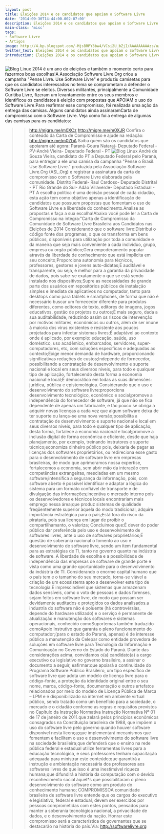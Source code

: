 ```yaml
---
layout: post
title: Eleições 2014 e os candidatos que apoiam o Software Livre
date: '2014-09-30T14:44:00.002-07:00'
description: Eleições 2014 e os candidatos que apoiam o Software Livre
main-class: 'misc'
tags:
- Software Livre
- Artigos
image: http://4.bp.blogspot.com/-MjsBRPY3bw4/VCsi2U_bZjI/AAAAAAAAAzs/uzo6xHV8cfg/s72-c/penselivre2.png
twitter_text: Eleições 2014 e os candidatos que apoiam o Software Livre
introduction: Eleições 2014 e os candidatos que apoiam o Software Livre
---
```

![Blog Linux](http://4.bp.blogspot.com/-MjsBRPY3bw4/VCsi2U_bZjI/AAAAAAAAAzs/uzo6xHV8cfg/s1600/penselivre2.png "Blog Linux")
2014  é um ano de eleições e também o momento certo para fazermos boas  escolhas!A Associação Software Livre.Org criou a campanha "Pense Livre.  Use Software Livre" e produziu camisetas para que os candidatos  interessados no tema se comprometam a defender o Software Livre se  eleitos. Diversos militantes, principalmente a Comunidade Curitiba  Livre, fizeram um levantamento entre os seus membros e identificou os  candidatos à eleição com propostas que APOIAM o uso do Software Livre.Para reafirmar esse compromisso, foi realizada uma ação da entrega das camisas. Alguns candidatos ainda assinaramCarta de compromisso com o Software Livre.
Veja como foi a entrega de algumas das camisas para os candidatos:
>> http://migre.me/m0XCz
>> http://migre.me/m0XJR
Confira o conteúdo da Carta de Compromisso e ajude na redação:
>>http://migre.me/m0ZbA
Saiba quem são os candidatos que apoiaram até agora:
Paraná-Goura Nataraj- Deputado Federal - PV-André Vieira- Deputado Federal - PT
![Blog Linux](http://4.bp.blogspot.com/-jbiYlBKDD2M/VCsjVDJqrSI/AAAAAAAAAz0/eWlCxFcd2S4/s1600/andre-vieira-01.jpg "Blog Linux")
André de Souza Vieira, candidato do PT a Deputado Federal pelo Paraná, para entregar a ele uma camisa da campanha "Pense o Brasil. Use Software Livre." produzida pela Associação Software Livre.Org (ASL.Org) e registrar a assinatura da carta de compromisso com o Software Livre elaborada pela comunidade.
Distrito Federal- Raul Cardoso- Deputado Distrital - PT
Rio Grande do Sul- Adão Villaverde- Deputado Estadual - PT
A  escolha política é uma decisão pessoal de cada cidadão, esta ação tem  como objetivo apenas a identificação de candidatos que possuem propostas  que fomentam o uso de Software Livre e a liberdade do conhecimento.Analise as propostas e faça a sua escolha!Abaixo você pode ler a Carta de Compromisso na integra:"Carta de Compromisso da Comunidade de Software Livre Brasileira aos Candidatos nas Eleições de 2014
Considerando que o software livre:Distribui  o código fonte dos programas, o que os transforma em bens públicos,  disponíveis para utilização por toda a comunidade e da maneira que seja  mais conveniente a cada indivíduo, grupo, empresa ou orgão público;Gera empoderamento popular através da liberdade de conhecimento que está implícita em seu conceito;Proporciona autonomia para técnicos, professores, gestores e jovens auto-didatas;É  auditável e transparente, ou seja, é melhor para a garantia da  privacidade de dados, pois sabe-se exatamente o que se está sendo  instalado nos dispositivos;Supre  as necessidades de grande parte dos usuários em repositórios públicos  de instalação simples e imediata de aplicativos no computador, tanto  para desktops como para tablets e smartphones, de forma que não é  necessário buscar um fornecedor diferente para produtos diferentes, como  editores de texto, editores de imagens, jogos educativos, gestão de  projetos ou outros;É  mais seguro, dada a sua auditabilidade, reduzindo assim os riscos de  intervenção por motivos militares, econômicos ou outros, além de ser  imune à maioria dos virus existentes e resistente aos poucos projetados  para infectar sistemas livres;É  adaptável ao contexto onde é aplicado, por exemplo: educação, saúde,  uso doméstico, uso acadêmico, embarcados, servidores,  super-computadores, etc, com soluções específicas e adequadas ao  contexto;Exige menor demanda de hardware, proporcionando significativas reduções de custos;Independe  de fornecedor, possibilitando a contratação de desenvolvimento e  suporte nacional e local em seus diversos níveis, para todo e qualquer  tipo de aplicação, fortalecendo desta forma a economia nacional e local;É democrático em todas as suas dimensões: jurídica, pública e epistemológica.
Considerando que o uso e desenvolvimento do software livre:proporciona desenvolvimento tecnológico, econômico e social;promove  a independência do fornecedor de software, já que não se fica  dependente de apenas um fabricante, e tão pouco se obriga a adquirir  novas licenças a cada vez que algum software deixa de ter suporte ou  lança-se uma nova versão;possibilita  a contratação de desenvolvimento e suporte nacional e local em seus  diversos níveis, para todo e qualquer tipo de aplicação, desta forma,  fortalece a economia nacional e local;promove  a inclusão digital de forma econômica e eficiente, desde que haja  planejamento, por exemplo, treinando instrutores e suporte técnico;economiza  dinheiro público pois, deixaria de pagar as licenças dos softwares  proprietários, ou redireciona esse gasto para o desenvolvimento de  software livre em empresas brasileiras, de modo que aprimoramos nossa  expertise, fortalecemos a economia, sem abrir mão da interação com  competências extrangeiras, mescladas em um mesmo software;intensifica  a segurança da informação, pois, com software aberto é possível  identificar e adaptar a lógica do sistema para um formato confiável de  transporte e de divulgação das informações;incentiva o mercado interno pois os desenvolvedores e técnicos locais encontrariam mais emprego nessa área;que  produz sistemas de qualidade freqüentemente superior àquela do modo  tradicional, adquire importância estratégica para o país;Está fora do risco da pirataria, pois sua licença em lugar de proibir o compartilhamanto, o valoriza;
Concluimos que:É dever do poder público dar preferência pelo uso e desenvolvimento de softwares livres, ante o uso de softwares proprietários;É  questão de soberania nacional o fomento ao uso e desenvolvimento de  software livre, sendo um item fundamental para as estratégias de TI,  tanto no governo quanto na indústria de software. A liberdade de escolha  e a possibilidade de independência das empresas de software de grande  porte é vista como uma grande oportunidade para o  desenvolvimento da indústria de TI. Considerando o enorme capital humano  que o país tem e o tamanho do seu mercado, torna-se viável a criação de  um ecossistema apto a desenvolver este tipo de tecnologia.É  imprescindível que sistemas que armazenam dados sensíveis, como o voto  de pessoas e dados forenses, sejam feitos em software livre, de modo que  possam ser devidamente auditados e protegidos os dados analisados.a  industria do software não é poluente (há controvérsias, depende do  hardware utilizado) e o serviço é permanente de atualização e manutenção  dos softwares e sistemas operacionais, conhecido comoSuportemas também traduzido comoApoio Instrutivo que garanta o pleno funcionamento do computador;(para  o estado do Paraná, apenas) é de interesse público a manutenção da  Celepar como entidade provedora de soluções em software livre para  Tecnologia da Informação e Comunicação no Governo do Estado do Paraná.
Diante  das considerações acima, convidamos o(a) candidato(a) a cargo executivo  ou legislativo no governo brasileiro, a assinar o documento a seguir,  eafirmar:que apoiará a continuidade do Programa Software Público Brasileiro,  um tipo específico de software livre que adota um modelo de licença  livre para o código-fonte, a proteção da identidade original entre o seu  nome, marca, código-fonte, documentação e outros artefatos relacionados  por meio do modelo de Licença Pública de Marca – LPM e é  disponibilizado na internet em ambiente virtual público, sendo tratado  como um benefício para a sociedade, o mercado e o cidadão conforme as  regras e requisitos previstos no Capítulo da Instrução Normativa  Instrução Normativa Nº 01 de 17 de janeiro de 2011.que  zelará pelos princípios econômicos consagrados na Constituição  brasileira de 1988, que impõem o uso do software livre pelo governo  quando houver software disponível nesta licença;que implementará mecanismos que fomentem e facilitem o uso e desenvolvimento do software livre na sociedade brasileira;que  defenderá que o ensino na rede pública federal e estadual utilize  ferramentas livres para a educação tecnológica, e seus professores  tenham capacitação adequada para ministrar este conteúdo;que  garantirá a instrução e ambientação necessária dos professores aos  softwares livres de que isso é uma inestimável riqueza humana;que  difundirá a história da computação com o devido reconhecimento social  àquel*s que possibilitaram o pleno desenvolvimento do software como um  produto do conhecimento humano;
COMPROMISSOA  comunidade brasileira de software livre entende que os cargos do  executivo e legislativo, federal e estadual, devem ser exercidos por  pessoas comprometidas com estes pontos, pensados para manter a soberania  tecnológica nacional, a privacidade de dados, e o desenvolvimento da  nação. Honrar este compromisso será a característica de governantes que  se destacarão na história do país.Via: http://softwarelivre.org
